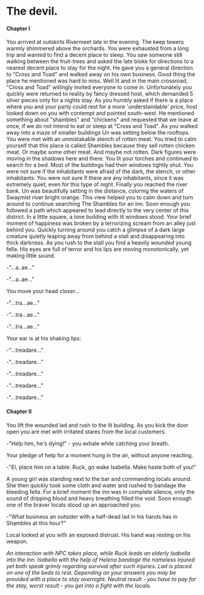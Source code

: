 # The devil.

#### Chapter I

You arrived at outskirts Rivermeet late in the evening. The keep towers warmly
shimmered above the orchards. You were exhausted from a long trip and wanted to
find a decent place to sleep. You saw someone still walking between the
fruit-trees and asked the late bloke for directions to a nearest decent place
to stay for the night. He gave you a general direction to "Cross and Toad" and
walked away on his own business. Good thing the place he mentioned was hard to
miss. Well lit and in the main crossroad, "Cross and Toad" willingly invited
everyone to come in. Unfortunately you quickly were returned to reality by
fancy dressed host, which demanded 5 silver pieces only for a nights stay.
As you humbly asked if there is a place where you and your party could rest for
a more 'understandable' price, host looked down on you with contempt and
pointed south-west. He mentioned something about "shambles" and "chickens" and
requested that we leave at once, if we do not intend to eat or sleep at "Cross
and Toad". As you walked away into a maze of smaller buildings Un was setting
below the rooftops. You were met with an unmistakable stench of rotten meat.
You tried to calm yourself that this place is called Shambles because they sell
rotten chicken meat. Or maybe some other meat. And maybe not rotten. Dark
figures were moving in the shadows here and there. You lit your torches and
continued to search for a bed. Most of the buildings had their windows tightly
shut. You were not sure if the inhabitants were afraid of the dark, the stench,
or other inhabitants. You were not sure if there are any inhabitants, since it
was extremely quiet, even for this type of night. Finally you reached the river
bank. Un was beautifully setting in the distance, coloring the waters of
Swaymist river bright orange. This view helped you to calm down and turn around
to continue searching The Shambles for an inn. Soon enough you followed a path
which appeared to lead directly to the very center of this district. In a
little square, a lone building with lit windows stood. Your brief moment of
happiness was broken by a terrorizing scream from an alley just behind you.
Quickly turning around you catch a glimpse of a dark large creature quietly
leaping away from behind a stall and disappearing into thick darkness. As you
rush to the stall you find a heavily wounded young fella. His eyes are full of
terror and his lips are moving monotonically, yet making little sound.

-"...a..ae..."

-"...a..ae..."

You move your head closer...

-"...tra...ae..."

-"...tra...ae..."

-"...tra...ae..."

Your ear is at his shaking lips:

-"...treadare..."

-"...treadare..."

-"...treadare..."

-"...treadare..."

-"...treadare..."

#### Chapter II

You lift the wounded lad and rush to the lit building. As you kick the door open
you are met with irritated stares from the local customers.

-"Help him, he's dying!" - you exhale while catching your breath.

Your pledge of help for a moment hung in the air, without anyone reacting.

-"El, place him on a table. Ruck, go wake Isabella. Make haste both of you!"

A young girl was standing next to the bar and commanding locals around. She then
quickly took some cloth and water and rushed to bandage the bleeding fella.
For a brief moment the inn was in complete silence, only the sound of dripping
blood and heavy breathing filled the void. Soon enough one of the braver locals
stood up an approached you.

-"What business an outsider with a half-dead lad in his hands has in Shambles
at this hour?"

Local looked at you with an exposed distrust. His hand was resting on his
weapon.

  _An interaction with NPC takes place, while Ruck leads an elderly Isabella
  into the inn. Isabella with the help of Helena bandage the nameless injured
  yet both speak grimly regarding survival after such injuries. Lad is placed
  on one of the beds to rest. Depending on your answers you may be provided
  with a place to stay overnight. Neutral result - you have to pay for the
  stay, worst result - you get into a fight with the locals._

